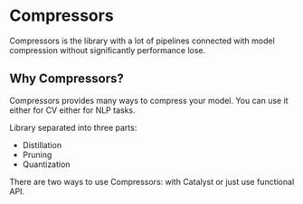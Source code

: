 # Compressors

Compressors is the library with a lot of pipelines connected with model compression without significantly performance lose.

## Why Compressors?

Compressors provides many ways to compress your model. You can use it either for CV either for NLP tasks.

Library separated into three parts:

- Distillation
- Pruning
- Quantization

There are two ways to use Compressors: with Catalyst or just use functional API.
